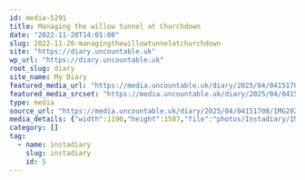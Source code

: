 ```yaml
---
id: media-5291
title: Managing the willow tunnel at Churchdown
date: "2022-11-20T14:01:00"
slug: 2022-11-20-managingthewillowtunnelatchurchdown
site: "https://diary.uncountable.uk"
wp_url: "https://diary.uncountable.uk"
root_slug: diary
site_name: My Diary
featured_media_url: "https://media.uncountable.uk/diary/2025/04/04151708/IMG20221120140100.webp"
featured_media_srcset: "https://media.uncountable.uk/diary/2025/04/04151708/IMG20221120140100-225x300.webp 225w, https://media.uncountable.uk/diary/2025/04/04151708/IMG20221120140100-768x1024.webp 768w, https://media.uncountable.uk/diary/2025/04/04151708/IMG20221120140100-150x150.webp 150w, https://media.uncountable.uk/diary/2025/04/04151708/IMG20221120140100-480x640.webp 480w, https://media.uncountable.uk/diary/2025/04/04151708/IMG20221120140100.webp 1190w"
type: media
source_url: "https://media.uncountable.uk/diary/2025/04/04151708/IMG20221120140100.webp"
media_details: {"width":1190,"height":1587,"file":"photos/Instadiary/IMG20221120140100.webp","filesize":134132,"sizes":{"medium":{"file":"IMG20221120140100-225x300.webp","width":225,"height":300,"filesize":31194,"mime_type":"image/webp","source_url":"https://media.uncountable.uk/diary/2025/04/04151708/IMG20221120140100-225x300.webp"},"large":{"file":"IMG20221120140100-768x1024.webp","width":768,"height":1024,"filesize":244736,"mime_type":"image/webp","source_url":"https://media.uncountable.uk/diary/2025/04/04151708/IMG20221120140100-768x1024.webp"},"thumbnail":{"file":"IMG20221120140100-150x150.webp","width":150,"height":150,"filesize":10722,"mime_type":"image/webp","source_url":"https://media.uncountable.uk/diary/2025/04/04151708/IMG20221120140100-150x150.webp"},"mobwidth":{"file":"IMG20221120140100-480x640.webp","width":480,"height":640,"filesize":121646,"mime_type":"image/webp","source_url":"https://media.uncountable.uk/diary/2025/04/04151708/IMG20221120140100-480x640.webp"},"full":{"file":"IMG20221120140100.webp","width":1190,"height":1587,"mime_type":"image/webp","source_url":"https://media.uncountable.uk/diary/2025/04/04151708/IMG20221120140100.webp"}},"image_meta":{"aperture":"0","credit":"","camera":"","caption":"","created_timestamp":"0","copyright":"","focal_length":"0","iso":"0","shutter_speed":"0","title":"","orientation":"0","keywords":[]}}
category: []
tag:
  - name: instadiary
    slug: instadiary
    id: 5
---
```


